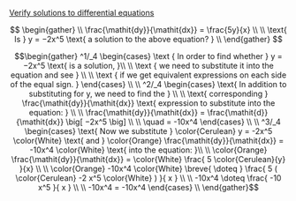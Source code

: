 [Verify solutions to differential equations](https://www.khanacademy.org/math/differential-equations/first-order-differential-equations/differential-equations-intro/e/introduction-to-differential-equations-and-initial-value-problems)

```math

\begin{gather}
   \\
   \frac{\mathit{dy}}{\mathit{dx}} = \frac{5y}{x} \\
   \\
   \text{ Is } y = −2x^5 \text{ a solution to the above equation? }
   \\
\end{gather}

```

```math
\begin{gather}
   ^1/_4 
     \begin{cases}
      \text { In order to find whether } y = −2x^5 \text{ is a solution, }\\
      \\
      \text { we need to substitute it into the equation and see } \\
      \\
      \text { if we get equivalent expressions on each side of the equal sign. }
     \end{cases}
   \\
   \\
   ^2/_4 
     \begin{cases}
      \text{ In addition to substituting for y, we need to find the } \\
      \\
      \text{ corresponding } \frac{\mathit{dy}}{\mathit{dx}} \text{ expression to substitute into the equation: } \\
      \\
      \frac{\mathit{dy}}{\mathit{dx}} = \frac{\mathit{d}}{\mathit{dx}} \big[ −2x^5 \big] \\
      \\
      \quad = -10x^4
     \end{cases}
   \\
   \\
   ^3/_4 
     \begin{cases}
      \text{ Now we substitute } \color{Cerulean} y = -2x^5 \color{White} \text{ and } \color{Orange} \frac{\mathit{dy}}{\mathit{dx}} = -10x^4 \color{White} \text{ into the equation: }\\
      \\
      \color{Orange} \frac{\mathit{dy}}{\mathit{dx}} = \color{White} \frac{ 5 \color{Cerulean}{y} }{x} \\
      \\
      \color{Orange} -10x^4 \color{White} \breve{ \doteq } \frac{ 5 ( \color{Cerulean} -2 x^5 \color{White} ) }{ x } \\
      \\
      -10x^4 \doteq \frac{ -10 x^5 }{ x } \\
      \\
      -10x^4 = -10x^4
     \end{cases}
    \\
\end{gather}
```
